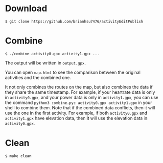 # Download
```$ git clone https://github.com/brianhsu7476/activityEditPublish```

# Combine
```$ ./combine activity0.gpx activity1.gpx ...```

The output will be written in ```output.gpx```.

You can open ```map.html``` to see the comparison between the original activities and the combined one.

It not only combines the routes on the map, but also combines the data if they share the same timestamp. For example, if your heartrate data is only in ```activity0.gpx```, and your power data is only in ```activity1.gpx```, you can use the command ```python3 combine.pyc activity0.gpx activity1.gpx``` in your shell to combine them. Note that if the combined data conflicts, then it will use the one in the first activity. For example, if both ```activity0.gpx``` and ```activity1.gpx``` have elevation data, then it will use the elevation data in ```activity0.gpx```.

# Clean
```$ make clean```


